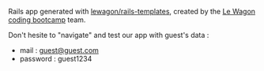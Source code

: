 Rails app generated with [lewagon/rails-templates](https://github.com/lewagon/rails-templates), created by the [Le Wagon coding bootcamp](https://www.lewagon.com) team.

Don't hesite to "navigate" and test our app with guest's data :
- mail : guest@guest.com
- password : guest1234
